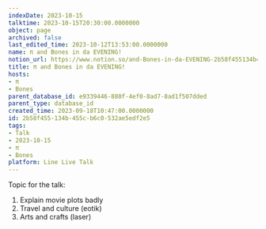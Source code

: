 ```yaml
---
indexDate: 2023-10-15
talktime: 2023-10-15T20:30:00.0000000
object: page
archived: false
last_edited_time: 2023-10-12T13:53:00.0000000
name: π and Bones in da EVENING!
notion_url: https://www.notion.so/and-Bones-in-da-EVENING-2b58f455134b455cb6c0532ae5edf2e5
title: π and Bones in da EVENING!
hosts:
- π
- Bones
parent_database_id: e9339446-880f-4ef0-8ad7-8ad1f507dded
parent_type: database_id
created_time: 2023-09-18T10:47:00.0000000
id: 2b58f455-134b-455c-b6c0-532ae5edf2e5
tags:
- Talk
- 2023-10-15
- π
- Bones
platform: Line Live Talk
---
```


Topic for the talk:
1. Explain movie plots  badly 
2. Travel and culture (eotik)
3. Arts and crafts (laser)

























